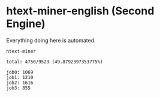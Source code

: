 # htext-miner-english (Second Engine)

Everything doing here is automated.

```
htext-miner

total: 4750/9523 (49.8792397353775%)

job0: 1069
job1: 1210
job2: 1616
job3: 855
```